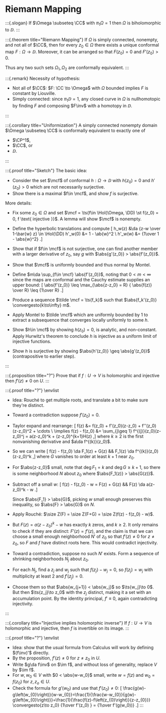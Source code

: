 # Riemann Mapping

:::{.slogan}
If $\Omega \subseteq \CC$ with $\pi_1 \Omega = 1$ then $\Omega$ is biholomorphic to $\DD$.
:::

:::{.theorem title="Riemann Mapping"}
If $\Omega$ is simply connected, nonempty, and not all of $\CC$, then for every $z_{0}\in \Omega$ there exists a unique conformal map $F:\Omega \to \DD$.
Moreover, it can be arranged so that $F(z_{0}) = 0$ and $F'(z_{0}) > 0$.

Thus any two such sets $\Omega_{1}, \Omega_{2}$ are conformally equivalent.
:::


:::{.remark}
Necessity of hypothesis:

- Not all of $\CC$: $F: \CC \to \Omega$ with $\Omega$ bounded implies $F$ is constant by Liouville.
- Simply connected: since $\pi_1 \DD = 1$, any closed curve in $\Omega$ is nullhomotopic by finding $F$ and composing $F\inv$ with a homotopy in $\DD$.

:::


:::{.corollary title="Uniformization"}
A simply connected nonempty domain $\Omega \subseteq \CC$ is conformally equivalent to exactly one of

- $\CP^1$,
- $\CC$, or
- $\DD$.

:::


:::{.proof title="Sketch"}
The basic idea:

- Consider the set $\mcf$ of conformal $h: \Omega\to \DD$ with $h(z_0) = 0$ and $h'(z_0) > 0$ which are not necessarily surjective.
- Show there is a maximal $f\in \mcf$, and show $f$ is surjective.

More details:

- Fix some $z_0\in \Omega$ and set $\mcf = \ts{f\in \Hol(\Omega, \DD) \st f(z_0) = 0, f \text{ injective }}$.
  A lemma will show $\mcf$ is nonempty.

- Define the hyperbolic translations and compute
\[
h_w(z) &\da {z-w \over 1-\bar{w} z} \in \Hol(\DD)
h'_w(0) &= 1 - \ab{w}^2 \\
h'_w(w) &= {1\over 1 - \abs{w}^2}
.\]

- Show that if $f\in \mcf$ is not surjective, one can find another member with a larger derivative of $z_0$, say $g$ with $\abs{g'(z_0)} > \abs{f'(z_0)}$.

- Show that $\mcf$ is uniformly bounded and thus normal by Montel.
- Define $m\da \sup_{f\in \mcf} \abs{f'(z_0)}$, noting that $0<m<\infty$ since the maps are conformal and the Cauchy estimate supplies an upper bound:
\[
\abs{f'(z_0)} \leq \max_{\abs{z-z_0} = R} { \abs{f(z)} \over R} \leq {1\over R}
.\]

- Produce a sequence $\tilde \mcf = \ts{f_k}$ such that $\abs{f_k'(z_0)} \convergesto{k\to\infty} m$.
- Apply Montel to $\tilde \mcf$ which are uniformly bounded by 1 to extract a subsequence that converges locally uniformly to some $h$.
- Show $h\in \mcf$ by showing $h(z_0) = 0$, is analytic, and non-constant.
  Apply Hurwitz's theorem to conclude $h$ is injective as a uniform limit of injective functions.
- Show $h$ is surjective by showing $\abs{h'(z_0)} \geq \abs{g'(z_0)}$ (contrapositive to earlier step).


:::

:::{.proposition title="?"}
Prove that if $f:U\to V$ is holomorphic and injective then $f'(z)\neq 0$ on $U$.
:::

:::{.proof title="?"}
\envlist

- Idea: Rouché to get multiple roots, and translate a bit to make sure they're distinct.
- Toward a contradiction suppose $f'(z_0)=0$.
- Taylor expand and rearrange:
\[
f(z) 
&= f(z_0) + f'(z_0)(z-z_0) + f''(z_0)(z-z_0)^2 + \cdots \\
\implies f(z) - f(z_0) 
&= \sum_{j\geq 1} f^{(j)}(z_0)(z-z_0)^j = a(z-z_0)^k + (z-z_0)^{k+1}H(z)
,\]
where $k\geq 2$ is the first nonvanishing derivative and $a\da f^{(k)}(z_0)$.

- So we can write
\[
f(z) - f(z_0) \da F_1(z) + G(z) && F_1(z) \da f^{(k)}(z_0)(z-z_0)^k
,\]
where $G$ vanishes to order at least $k+1$ near $z_0$.

- For $\abs{z-z_0}$ small, note that $\deg F_1 = k$ and $\deg G \geq k+1$, so there is some neighborhood $N$ about $z_0$ where $\abs{F_1(z)} > \abs{G(z)}$.

- Subtract off a small $w$:
\[
f(z) - f(z_0) - w = F(z) + G(z) && F(z) \da a(z-z_0)^k - w
.\]

  Since $\abs{F_1} > \abs{G}$, picking $w$ small enough preserves this inequality, so $\abs{F} > \abs{G}$ on $N$.

- Apply Rouché: $\size Z(F) = \size Z(F+G) = \size Z(f(z) - f(z_0) - w)$.

- But $F(z) = a(z-z_0)^k - w$ has exactly $k$ zeros, and $k\geq 2$.
  It only remains to check if they are distinct: 
  $F'(z) = f'(z)$, and the claim is that we can choose a small enough neighborhood $N'$ of $z_0$ so that $f'(z)\neq 0$ for $z\neq z_0$, so $F$ and $f$ have distinct roots here.
  This would contradict injectivity.

- Toward a contradiction, suppose no such $N'$ exists.
  Form a sequence of shrinking neighborhoods $N_j$ about $z_0$.

- For each $N_j$, find a $z_j$ and $w_j$ such that $f(z_j) - w_j = 0$, so $f(z_j) = w_j$ with multiplicity at least 2 and $f'(z_j) = 0$.

- Choose them so that $\abs{w_{j+1}} < \abs{w_j}$ so $\ts{w_j}\to 0$.
  But then $\ts{z_j}\to z_0$ with the $z_j$ distinct, making it a set with an accumulation point.
  By the identity principal, $f' \equiv 0$, again contradicting injectivity.

:::

:::{.corollary title="Injective implies holomorphic inverse"}
If $f:U\to V$ is holomorphic and injective, then $f$ is invertible on its image.
:::

:::{.proof title="?"}
\envlist

- Idea: show that the usual formula from Calculus will work by defining $(f\inv)'$ directly.
- By the proposition, $f'(z) \neq 0$ for $z\neq z_0$ in $U$.
- Write $g\da f\inv$ on $\im f$, and without loss of generality, replace $V$ by $\im f$.
- For $w, w_0\in V$ with $0 < \abs{w-w_0}$ small, write $w = f(z)$ and $w_0 = f(z_0)$ for $z, z_o\in U$.
- Check the formula for $g'(w_0)$ and use that $f'(z_0)\neq 0$:
\[
\frac{g(w)-g\left(w_{0}\right)}{w-w_{0}}=\frac{1}{\frac{w-w_{0}}{g(w)-g\left(w_{0}\right)}}=\frac{1}{\frac{f(z)-f\left(z_{0}\right)}{z-z_{0}}}
\convergesto{z\to z_0} 
{1\over f'(z_0) } =
{1\over f'(g(w_0))}
.\]
:::

